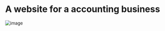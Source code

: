 # A website for a accounting business
![image](https://github.com/DoughnutTheGuy/ondaccounting/assets/62459934/d6a72310-8ddd-413b-924c-9326e7a0b3ec)

